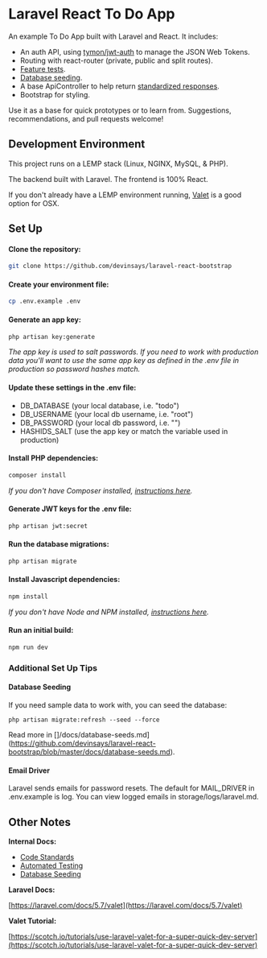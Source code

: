 # Laravel React To Do App

An example To Do App built with Laravel and React. It includes:

* An auth API, using [tymon/jwt-auth](https://github.com/tymondesigns/jwt-auth) to manage the JSON Web Tokens.
* Routing with react-router (private, public and split routes).
* [Feature tests](https://github.com/devinsays/laravel-react-bootstrap/blob/master/docs/automated-testing.md).
* [Database seeding](https://github.com/devinsays/laravel-react-bootstrap/blob/master/docs/database-seeds.md).
* A base ApiController to help return [standardized responses](https://github.com/devinsays/laravel-react-bootstrap/blob/master/docs/api-format.md).
* Bootstrap for styling.

Use it as a base for quick prototypes or to learn from. Suggestions, recommendations, and pull requests welcome!

## Development Environment

This project runs on a LEMP stack (Linux, NGINX, MySQL, & PHP).

The backend built with Laravel. The frontend is 100% React.

If you don't already have a LEMP environment running, [Valet](https://laravel.com/docs/5.7/valet) is a good option for OSX.

## Set Up

#### Clone the repository:

```bash
git clone https://github.com/devinsays/laravel-react-bootstrap
```

#### Create your environment file:
```bash
cp .env.example .env
```

#### Generate an app key:
```bash
php artisan key:generate
```

*The app key is used to salt passwords. If you need to work with production data you'll want to use the same app key as defined in the .env file in production so password hashes match.*

#### Update these settings in the .env file:

* DB_DATABASE (your local database, i.e. "todo")
* DB_USERNAME (your local db username, i.e. "root")
* DB_PASSWORD (your local db password, i.e. "")
* HASHIDS_SALT (use the app key or match the variable used in production)

#### Install PHP dependencies:

```bash
composer install
```

*If you don't have Composer installed, [instructions here](https://getcomposer.org/).*

#### Generate JWT keys for the .env file:
```bash
php artisan jwt:secret
```

#### Run the database migrations:
```bash
php artisan migrate
```

#### Install Javascript dependencies:
```bash
npm install
```

*If you don't have Node and NPM installed, [instructions here](https://www.npmjs.com/get-npm).*

#### Run an initial build:
```bash
npm run dev
```

### Additional Set Up Tips

#### Database Seeding

If you need sample data to work with, you can seed the database:

```
php artisan migrate:refresh --seed --force
```

Read more in []/docs/database-seeds.md](https://github.com/devinsays/laravel-react-bootstrap/blob/master/docs/database-seeds.md).

#### Email Driver

Laravel sends emails for password resets. The default for MAIL_DRIVER in .env.example is log. You can view logged emails in storage/logs/laravel.md.

## Other Notes

**Internal Docs:**

* [Code Standards](https://github.com/devinsays/laravel-react-bootstrap/blob/master/docs/code-standards.md)
* [Automated Testing](https://github.com/devinsays/laravel-react-bootstrap/blob/master/docs/automated-testing.md)
* [Database Seeding](https://github.com/devinsays/laravel-react-bootstrap/blob/master/docs/database-seeds.md)

**Laravel Docs:**

[https://laravel.com/docs/5.7/valet](https://laravel.com/docs/5.7/valet)

**Valet Tutorial:**

[https://scotch.io/tutorials/use-laravel-valet-for-a-super-quick-dev-server](https://scotch.io/tutorials/use-laravel-valet-for-a-super-quick-dev-server)
